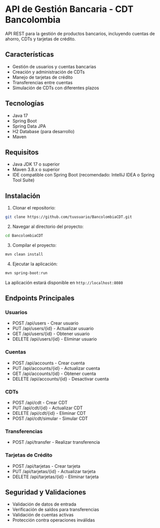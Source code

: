 # API de Gestión Bancaria - CDT Bancolombia

API REST para la gestión de productos bancarios, incluyendo cuentas de ahorro, CDTs y tarjetas de crédito.

## Características

- Gestión de usuarios y cuentas bancarias
- Creación y administración de CDTs
- Manejo de tarjetas de crédito
- Transferencias entre cuentas
- Simulación de CDTs con diferentes plazos

## Tecnologías

- Java 17
- Spring Boot
- Spring Data JPA
- H2 Database (para desarrollo)
- Maven

## Requisitos

- Java JDK 17 o superior
- Maven 3.8.x o superior
- IDE compatible con Spring Boot (recomendado: IntelliJ IDEA o Spring Tool Suite)

## Instalación

1. Clonar el repositorio:
```bash
git clone https://github.com/tuusuario/BancolombiaCDT.git
```

2. Navegar al directorio del proyecto:
```bash
cd BancolombiaCDT
```

3. Compilar el proyecto:
```bash
mvn clean install
```

4. Ejecutar la aplicación:
```bash
mvn spring-boot:run
```

La aplicación estará disponible en `http://localhost:8080`

## Endpoints Principales

### Usuarios
- POST /api/users - Crear usuario
- PUT /api/users/{id} - Actualizar usuario
- GET /api/users/{id} - Obtener usuario
- DELETE /api/users/{id} - Eliminar usuario

### Cuentas
- POST /api/accounts - Crear cuenta
- PUT /api/accounts/{id} - Actualizar cuenta
- GET /api/accounts/{id} - Obtener cuenta
- DELETE /api/accounts/{id} - Desactivar cuenta

### CDTs
- POST /api/cdt - Crear CDT
- PUT /api/cdt/{id} - Actualizar CDT
- DELETE /api/cdt/{id} - Eliminar CDT
- POST /api/cdt/simular - Simular CDT

### Transferencias
- POST /api/transfer - Realizar transferencia

### Tarjetas de Crédito
- POST /api/tarjetas - Crear tarjeta
- PUT /api/tarjetas/{id} - Actualizar tarjeta
- DELETE /api/tarjetas/{id} - Eliminar tarjeta

## Seguridad y Validaciones

- Validación de datos de entrada
- Verificación de saldos para transferencias
- Validación de cuentas activas
- Protección contra operaciones inválidas

